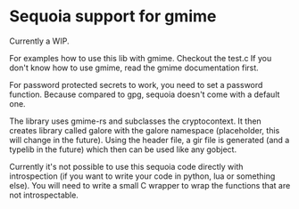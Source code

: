 Sequoia support for gmime
=========================

Currently a WIP. 

For examples how to use this lib with gmime. Checkout the test.c
If you don't know how to use gmime, read the gmime documentation first.

For password protected secrets to work, you need to set a password function. Because
compared to gpg, sequoia doesn't come with a default one.

The library uses gmime-rs and subclasses the cryptocontext. It then creates
library called galore with the galore namespace (placeholder, this will change
in the future). Using the header file, a gir file is generated (and a typelib in the future)
which then can be used like any gobject.

Currently it's not possible to use this sequoia code directly with introspection (if you 
want to write your code in python, lua or something else). You will need to write a small
C wrapper to wrap the functions that are not introspectable. 
